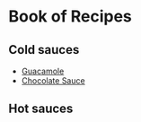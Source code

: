 # Book of Recipes

## Cold sauces
* [Guacamole](guacamole.md)
* [Chocolate Sauce](chocolate_sauce.md)

## Hot sauces
